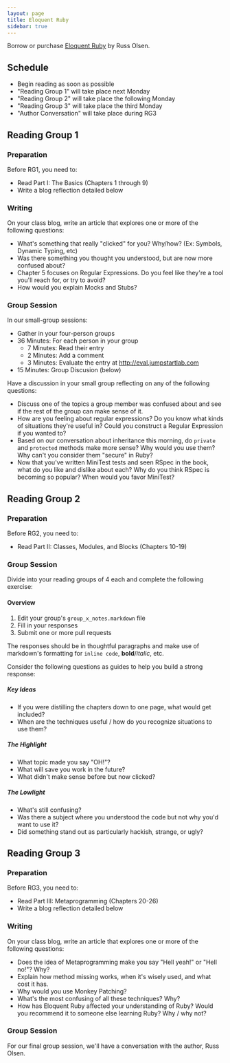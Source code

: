 ```yaml
---
layout: page
title: Eloquent Ruby
sidebar: true
---
```


Borrow or purchase [Eloquent Ruby](http://www.amazon.com/gp/product/0321584104/ref=as_li_ss_tl?ie=UTF8&camp=1789&creative=390957&creativeASIN=0321584104&linkCode=as2&tag=jumplab-20) by Russ Olsen. 

## Schedule

* Begin reading as soon as possible
* "Reading Group 1" will take place next Monday
* "Reading Group 2" will take place the following Monday
* "Reading Group 3" will take place the third Monday
* "Author Conversation" will take place during RG3

## Reading Group 1

### Preparation

Before RG1, you need to:

* Read Part I: The Basics (Chapters 1 through 9)
* Write a blog reflection detailed below

### Writing

On your class blog, write an article that explores one or more of the following questions:

* What's something that really "clicked" for you? Why/how? (Ex: Symbols, Dynamic Typing, etc)
* Was there something you thought you understood, but are now more confused about?
* Chapter 5 focuses on Regular Expressions. Do you feel like they're a tool you'll reach for, or try to avoid?
* How would you explain Mocks and Stubs?

### Group Session

In our small-group sessions:

* Gather in your four-person groups
* 36 Minutes: For each person in your group
  * 7 Minutes: Read their entry
  * 2 Minutes: Add a comment
  * 3 Minutes: Evaluate the entry at http://eval.jumpstartlab.com
* 15 Minutes: Group Discusion (below)

Have a discussion in your small group reflecting on any of the following questions:

* Discuss one of the topics a group member was confused about and see if the rest of the group can make sense of it.
* How are you feeling about regular expressions? Do you know what kinds of situations they're useful in? Could you construct a Regular Expression if you wanted to?
* Based on our conversation about inheritance this morning, do `private` and `protected` methods make more sense? Why would you use them? Why can't you consider them "secure" in Ruby?
* Now that you've written MiniTest tests and seen RSpec in the book, what do you like and dislike about each? Why do you think RSpec is becoming so popular? When would you favor MiniTest?

## Reading Group 2

### Preparation

Before RG2, you need to:

* Read Part II: Classes, Modules, and Blocks (Chapters 10-19)

### Group Session

Divide into your reading groups of 4 each and complete the following exercise:

#### Overview

1. Edit your group's `group_x_notes.markdown` file
2. Fill in your responses
3. Submit one or more pull requests

The responses should be in thoughtful paragraphs and make use of markdown's formatting for `inline code`, **bold**/*italic*, etc.

Consider the following questions as guides to help you build a strong response:

##### Key Ideas

* If you were distilling the chapters down to one page, what would get included?
* When are the techniques useful / how do you recognize situations to use them?

##### The Highlight

* What topic made you say "OH!"?
* What will save you work in the future?
* What didn't make sense before but now clicked?

##### The Lowlight

* What's still confusing?
* Was there a subject where you understood the code but not why you'd want to use it?
* Did something stand out as particularly hackish, strange, or ugly?

## Reading Group 3

### Preparation

Before RG3, you need to:

* Read Part III: Metaprogramming (Chapters 20-26)
* Write a blog reflection detailed below

### Writing

On your class blog, write an article that explores one or more of the following questions:

* Does the idea of Metaprogramming make you say "Hell yeah!" or "Hell no!"? Why?
* Explain how method missing works, when it's wisely used, and what cost it has.
* Why would you use Monkey Patching?
* What's the most confusing of all these techniques? Why?
* How has Eloquent Ruby affected your understanding of Ruby? Would you recommend it to someone else learning Ruby? Why / why not?

### Group Session

For our final group session, we'll have a conversation with the author, Russ Olsen.
